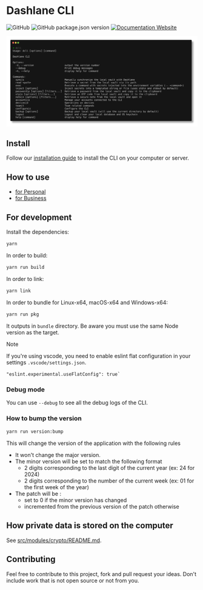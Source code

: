 # Dashlane CLI

![GitHub](https://img.shields.io/github/license/Dashlane/dashlane-cli)
![GitHub package.json version](https://img.shields.io/github/package-json/v/Dashlane/dashlane-cli)
[![Documentation Website](https://img.shields.io/badge/Documentation-Website)
](https://dashlane.github.io/dashlane-cli)

![Dashlane CLI Demo](./documentation/public/main.png)

## Install

Follow our [installation guide](https://dashlane.github.io/dashlane-cli/install) to install the CLI on your computer or server.

## How to use

-   [for Personal](https://dashlane.github.io/dashlane-cli/personal)
-   [for Business](https://dashlane.github.io/dashlane-cli/business)

## For development

Install the dependencies:

```sh
yarn
```

In order to build:

```sh
yarn run build
```

In order to link:

```sh
yarn link
```

In order to bundle for Linux-x64, macOS-x64 and Windows-x64:

```sh
yarn run pkg
```

It outputs in `bundle` directory. Be aware you must use the same Node version as the target.

> [!NOTE]
> If you're using vscode, you need to enable eslint flat configuration in your settings `.vscode/settings.json`.
>
> ```
> "eslint.experimental.useFlatConfig": true`
> ```

### Debug mode

You can use `--debug` to see all the debug logs of the CLI.

### How to bump the version

```sh
yarn run version:bump
```

This will change the version of the application with the following rules

-   It won't change the major version.
-   The minor version will be set to match the following format
    -   2 digits corresponding to the last digit of the current year (ex: 24 for 2024)
    -   2 digits corresponding to the number of the current week (ex: 01 for the first week of the year)
-   The patch will be :
    -   set to 0 if the minor version has changed
    -   incremented from the previous version of the patch otherwise

## How private data is stored on the computer

See [src/modules/crypto/README.md](src/modules/crypto/README.md).

## Contributing

Feel free to contribute to this project, fork and pull request your ideas.
Don't include work that is not open source or not from you.
